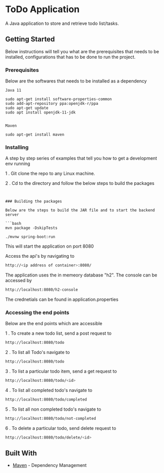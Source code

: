 # ToDo Application

A Java application to store and retrieve todo list/tasks.

## Getting Started

Below instructions will tell you what are the prerequisites that
needs to be installed, configurations that has to be done to run the project.

### Prerequisites

Below are the softwares that needs to be installed as a dependency

```
Java 11

sudo apt-get install software-properties-common
sudo add-apt-repository ppa:openjdk-r/ppa
sudo apt-get update
sudo apt install openjdk-11-jdk


Maven

sudo apt-get install maven
```

### Installing

A step by step series of examples that tell you how to get a development env running

1 . Git clone the repo to any Linux machine.

2 . Cd to the directory and follow the below steps to build the packages
```


### Building the packages

Below are the steps to build the JAR file and to start the backend server

```bash
mvn package -DskipTests

./mvnw spring-boot:run
```

This will start the application on port 8080

Access the api's by navigating to

```bash
http://<ip address of container>:8080/
```

The application uses the in memeory database "h2". The console can be accessed by

```bash
http://localhost:8080/h2-console
```

The crednetials can be found in application.properties


### Accessing the end points

Below are the end points which are accessible

1 . To create a new todo list, send a post request to
```bash
http://localhost:8080/todo
```

2 . To list all Todo's navigate to
```bash
http://localhost:8080/todo
```

3 . To list a particular todo item, send a get request to
```bash
http://localhost:8080/todo/<id>
```

4 . To list all completed todo's navigate to
```bash
http://localhost:8080/todo/completed
```

5 . To list all non completed todo's navigate to
```bash
http://localhost:8080/todo/not-completed
```

6 . To delete a particular todo, send delete request to
```bash
http://localhost:8080/todo/delete/<id>
```

## Built With

* [Maven](https://maven.apache.org/) - Dependency Management

